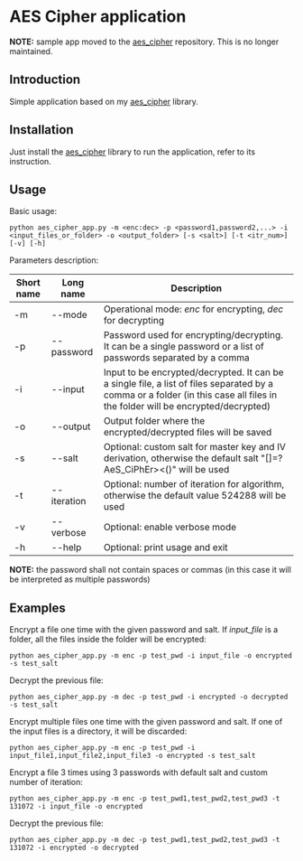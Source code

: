 # AES Cipher application

**NOTE:** sample app moved to the [aes_cipher](https://github.com/ebellocchia/aes_cipher) repository. This is no longer maintained.

## Introduction

Simple application based on my [aes_cipher](https://github.com/ebellocchia/aes_cipher) library.

## Installation

Just install the [aes_cipher](https://github.com/ebellocchia/aes_cipher) library to run the application, refer to its instruction.

## Usage

Basic usage:

    python aes_cipher_app.py -m <enc:dec> -p <password1,password2,...> -i <input_files_or_folder> -o <output_folder> [-s <salt>] [-t <itr_num>] [-v] [-h]

Parameters description:

|Short name|Long name|Description|
|---|---|---|
|-m|--mode|Operational mode: *enc* for encrypting, *dec* for decrypting|
|-p|--password|Password used for encrypting/decrypting. It can be a single password or a list of passwords separated by a comma|
|-i|--input|Input to be encrypted/decrypted. It can be a single file, a list of files separated by a comma or a folder (in this case all files in the folder will be encrypted/decrypted)|
|-o|--output|Output folder where the encrypted/decrypted files will be saved|
|-s|--salt|Optional: custom salt for master key and IV derivation, otherwise the default salt "[]=?AeS_CiPhEr><()" will be used|
|-t|--iteration|Optional: number of iteration for algorithm, otherwise the default value 524288 will be used|
|-v|--verbose|Optional: enable verbose mode|
|-h|--help|Optional: print usage and exit|

**NOTE:** the password shall not contain spaces or commas (in this case it will be interpreted as multiple passwords)

## Examples

Encrypt a file one time with the given password and salt. If *input_file* is a folder, all the files inside the folder will be encrypted:

    python aes_cipher_app.py -m enc -p test_pwd -i input_file -o encrypted -s test_salt

Decrypt the previous file:

    python aes_cipher_app.py -m dec -p test_pwd -i encrypted -o decrypted -s test_salt

Encrypt multiple files one time with the given password and salt. If one of the input files is a directory, it will be discarded:

    python aes_cipher_app.py -m enc -p test_pwd -i input_file1,input_file2,input_file3 -o encrypted -s test_salt

Encrypt a file 3 times using 3 passwords with default salt and custom number of iteration:

    python aes_cipher_app.py -m enc -p test_pwd1,test_pwd2,test_pwd3 -t 131072 -i input_file -o encrypted

Decrypt the previous file:

    python aes_cipher_app.py -m dec -p test_pwd1,test_pwd2,test_pwd3 -t 131072 -i encrypted -o decrypted
